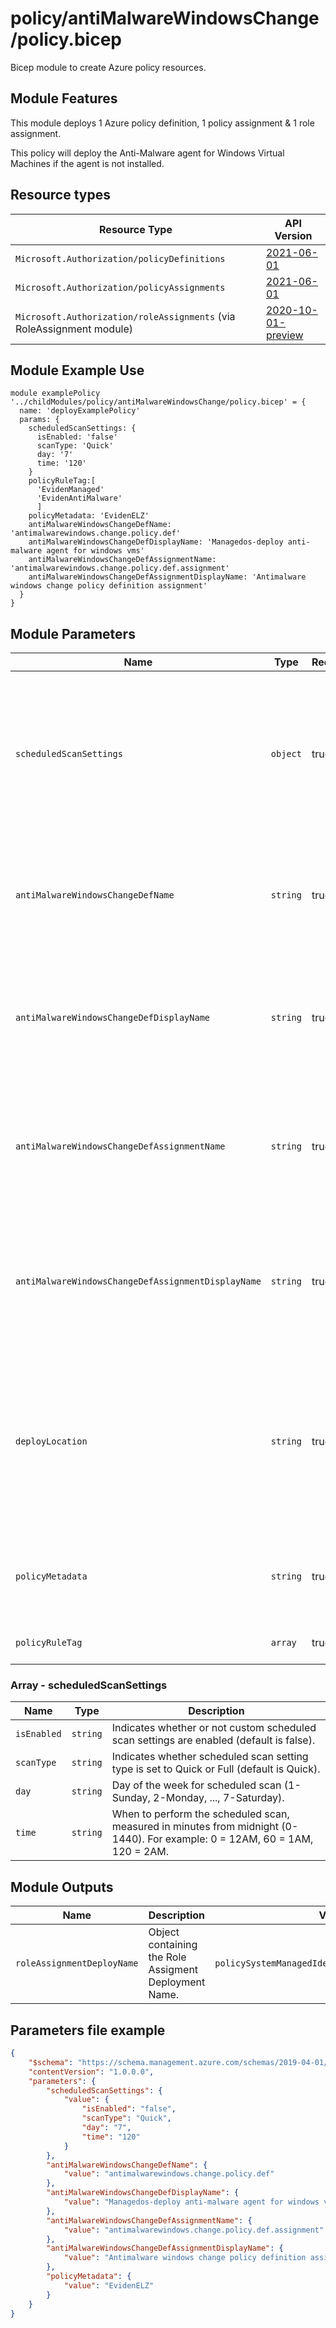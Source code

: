 # policy/antiMalwareWindowsChange/policy.bicep
Bicep module to create Azure policy resources.

## Module Features
This module deploys 1 Azure policy definition, 1 policy assignment & 1 role assignment.

This policy will deploy the Anti-Malware agent for Windows Virtual Machines if the agent is not installed.

## Resource types

| Resource Type | API Version |
| --- | --- |
| `Microsoft.Authorization/policyDefinitions` | [2021-06-01](https://docs.microsoft.com/en-us/azure/templates/microsoft.authorization/2021-06-01/policydefinitions) |
| `Microsoft.Authorization/policyAssignments` | [2021-06-01](https://docs.microsoft.com/en-us/azure/templates/microsoft.authorization/2021-06-01/policyassignments) |
| `Microsoft.Authorization/roleAssignments` (via RoleAssignment module) | [2020-10-01-preview](https://docs.microsoft.com/en-us/azure/templates/microsoft.authorization/2020-10-01-preview/roleassignments) |


## Module Example Use
```bicep
module examplePolicy '../childModules/policy/antiMalwareWindowsChange/policy.bicep' = {
  name: 'deployExamplePolicy'
  params: {
    scheduledScanSettings: {
      isEnabled: 'false'
      scanType: 'Quick'
      day: '7'
      time: '120'
    }
    policyRuleTag:[
      'EvidenManaged'
      'EvidenAntiMalware'
      ]
    policyMetadata: 'EvidenELZ'
    antiMalwareWindowsChangeDefName: 'antimalwarewindows.change.policy.def'
    antiMalwareWindowsChangeDefDisplayName: 'Managedos-deploy anti-malware agent for windows vms'
    antiMalwareWindowsChangeDefAssignmentName: 'antimalwarewindows.change.policy.def.assignment'
    antiMalwareWindowsChangeDefAssignmentDisplayName: 'Antimalware windows change policy definition assignment'
  }
}
```

## Module Parameters

| Name | Type | Required | Description |
| --- | --- | --- | --- |
| `scheduledScanSettings` | `object` | true | object for custom scheduled scan settings. For information on each setting please refer block A. Additional Details [here](#array---scheduledscansettings).|
| `antiMalwareWindowsChangeDefName` | `string` | true | Specify name of policy definition for antiMalware Windows Change policy. |
| `antiMalwareWindowsChangeDefDisplayName` | `string` | true | Specify display name of policy definition for antiMalware Windows Change policy. |
| `antiMalwareWindowsChangeDefAssignmentName` | `string` | true | Specify name of policy assignment for antiMalware Windows Change policy definition. |
| `antiMalwareWindowsChangeDefAssignmentDisplayName` | `string` | true | Specify display name of policy assignment for antiMalware Windows Change policy definition. |
| `deployLocation` | `string` | true | Parameter used to return the current location of the deployment. The parameter is specifically used for naming the deployment |
| `policyMetadata` | `string` | true | Specify metadata source value required for billing and monitoring. |
| `policyRuleTag` | `array` | true | Tags used for the policy rule. |


### Array - scheduledScanSettings

| Name| Type | Description |
| --- | --- |  --- |
| `isEnabled` | `string`  |Indicates whether or not custom scheduled scan settings are enabled (default is false). |
| `scanType` | `string`  | Indicates whether scheduled scan setting type is set to Quick or Full (default is Quick). |
| `day` | `string`  | Day of the week for scheduled scan (1-Sunday, 2-Monday, ..., 7-Saturday). |
| `time` | `string` | When to perform the scheduled scan, measured in minutes from midnight (0-1440). For example: 0 = 12AM, 60 = 1AM, 120 = 2AM. |

## Module Outputs

| Name | Description | Value |
| --- | --- | --- |
| `roleAssignmentDeployName` | Object containing the Role Assigment Deployment Name. | `policySystemManagedIdentityRoleAssignment.name` |

## Parameters file example
```json
{
    "$schema": "https://schema.management.azure.com/schemas/2019-04-01/deploymentParameters.json#",
    "contentVersion": "1.0.0.0",
    "parameters": {
        "scheduledScanSettings": {
            "value": {
                "isEnabled": "false",
                "scanType": "Quick",
                "day": "7",
                "time": "120"
            }
        },
        "antiMalwareWindowsChangeDefName": {
            "value": "antimalwarewindows.change.policy.def"
        },
        "antiMalwareWindowsChangeDefDisplayName": {
            "value": "Managedos-deploy anti-malware agent for windows vms"
        },
        "antiMalwareWindowsChangeDefAssignmentName": {
            "value": "antimalwarewindows.change.policy.def.assignment"
        },
        "antiMalwareWindowsChangeDefAssignmentDisplayName": {
            "value": "Antimalware windows change policy definition assignment"
        },
        "policyMetadata": {
            "value": "EvidenELZ"
        }
    }
}
```
